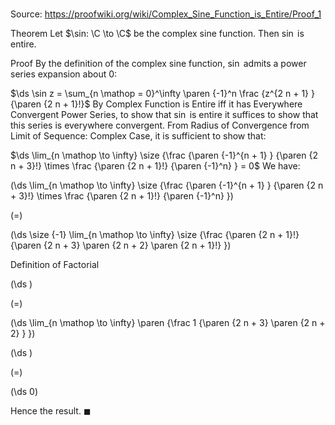 # 

Source: https://proofwiki.org/wiki/Complex_Sine_Function_is_Entire/Proof_1

Theorem
Let $\sin: \C \to \C$ be the complex sine function. 
Then $\sin$ is entire. 


Proof
By the definition of the complex sine function, $\sin$ admits a power series expansion about $0$: 

$\ds \sin z = \sum_{n \mathop = 0}^\infty \paren {-1}^n \frac {z^{2 n + 1} } {\paren {2 n + 1}!}$
By Complex Function is Entire iff it has Everywhere Convergent Power Series, to show that $\sin$ is entire it suffices to show that this series is everywhere convergent.
From Radius of Convergence from Limit of Sequence: Complex Case, it is sufficient to show that: 

$\ds \lim_{n \mathop \to \infty} \size {\frac {\paren {-1}^{n + 1} } {\paren {2 n + 3}!} \times \frac {\paren {2 n + 1}!} {\paren {-1}^n} } = 0$
We have: 














\(\ds \lim_{n \mathop \to \infty} \size {\frac {\paren {-1}^{n + 1} } {\paren {2 n + 3}!} \times \frac {\paren {2 n + 1}!} {\paren {-1}^n} }\)

\(=\)







\(\ds \size {-1} \lim_{n \mathop \to \infty} \size {\frac {\paren {2 n + 1}!} {\paren {2 n + 3} \paren {2 n + 2} \paren {2 n + 1}!} }\)





Definition of Factorial














\(\ds \)

\(=\)







\(\ds \lim_{n \mathop \to \infty} \paren {\frac 1 {\paren {2 n + 3} \paren {2 n + 2} } }\)




















\(\ds \)

\(=\)







\(\ds 0\)









Hence the result.
$\blacksquare$





